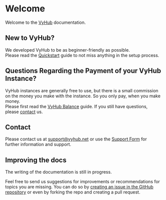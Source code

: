 # Welcome

Welcome to the [VyHub](https://vyhub.net) documentation.

## New to VyHub?

We developed VyHub to be as beginner-friendly as possible.  
Please read the [Quickstart](quickstart.md) guide to not miss anything in the setup process.

## Questions Regarding the Payment of your VyHub Instance?

VyHub instances are generally free to use, but there is a small commission on the money you make with the instance. So you only pay, when you make money.  
Please first read the [VyHub Balance](central/account.md) guide. If you still have questions, please [contact](https://vyhub.net/support)  us.

## Contact

Please contact us at <support@vyhub.net> or use the [Support Form](https://vyhub.net/support) for further information and support.

## Improving the docs

The writing of the documentation is still in progress.

Feel free to send us suggestions for improvements or recommendations for topics you are missing.
You can do so by [creating an issue in the GitHub repository](https://github.com/matbyte-com/vyhub-documentation/issues) or even by forking the repo and creating a pull request.
